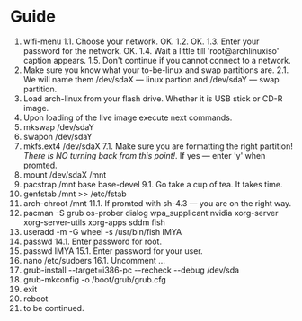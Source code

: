 # Guide
1. wifi-menu
   1.1. Choose your network. OK.
   1.2. OK.
   1.3. Enter your password for the network. OK.
   1.4. Wait a little till 'root@archlinuxiso' caption appears.
   1.5. Don't continue if you cannot connect to a network.
2. Make sure you know what your to-be-linux and swap partitions are.
   2.1. We will name them /dev/sdaX — linux partion and /dev/sdaY — swap partition.
3. Load arch-linux from your flash drive. Whether it is USB stick or CD-R image.
4. Upon loading of the live image execute next commands.
5. mkswap /dev/sdaY
6. swapon /dev/sdaY
7. mkfs.ext4 /dev/sdaX 
   7.1. Make sure you are formatting the right partition! _There is NO turning back from this point!_. If yes — enter 'y' when promted.
8. mount /dev/sdaX /mnt
9. pacstrap /mnt base base-devel
   9.1. Go take a cup of tea. It takes time.
10. genfstab /mnt >> /etc/fstab
11. arch-chroot /mnt
   11.1. If promted with sh-4.3 — you are on the right way.
12. pacman -S grub os-prober dialog wpa_supplicant nvidia xorg-server xorg-server-utils xorg-apps sddm fish
13. useradd -m -G wheel -s /usr/bin/fish IMYA
14. passwd
   14.1. Enter password for root.
15. passwd IMYA
   15.1. Enter password for your user.
16. nano /etc/sudoers
   16.1. Uncomment ...
17. grub-install --target=i386-pc --recheck --debug /dev/sda
18. grub-mkconfig -o /boot/grub/grub.cfg
19. exit
20. reboot
21. to be continued.
